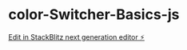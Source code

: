 # color-Switcher-Basics-js

[Edit in StackBlitz next generation editor ⚡️](https://stackblitz.com/~/github.com/Aditya-1510/color-Switcher-Basics-js)